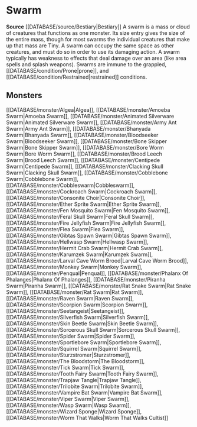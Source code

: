 ﻿---
id: '239'
name: Swarm
rarity: Common
rus_type_level: null
source: '[[DATABASE/source/Bestiary|Bestiary]]'
trait:
- Swarm
type: Trait

---
# Swarm

**Source** [[DATABASE/source/Bestiary|Bestiary]]
A swarm is a mass or cloud of creatures that functions as one monster. Its size entry gives the size of the entire mass, though for most swarms the individual creatures that make up that mass are Tiny. A swarm can occupy the same space as other creatures, and must do so in order to use its damaging action. A swarm typically has weakness to effects that deal damage over an area (like area spells and splash weapons). Swarms are immune to the grappled, [[DATABASE/condition/Prone|prone]], and [[DATABASE/condition/Restrained|restrained]] conditions.

## Monsters

[[DATABASE/monster/Algea|Algea]], [[DATABASE/monster/Amoeba Swarm|Amoeba Swarm]], [[DATABASE/monster/Animated Silverware Swarm|Animated Silverware Swarm]], [[DATABASE/monster/Army Ant Swarm|Army Ant Swarm]], [[DATABASE/monster/Bhanyada Swarm|Bhanyada Swarm]], [[DATABASE/monster/Bloodseeker Swarm|Bloodseeker Swarm]], [[DATABASE/monster/Bone Skipper Swarm|Bone Skipper Swarm]], [[DATABASE/monster/Bore Worm Swarm|Bore Worm Swarm]], [[DATABASE/monster/Brood Leech Swarm|Brood Leech Swarm]], [[DATABASE/monster/Centipede Swarm|Centipede Swarm]], [[DATABASE/monster/Clacking Skull Swarm|Clacking Skull Swarm]], [[DATABASE/monster/Cobblebone Swarm|Cobblebone Swarm]], [[DATABASE/monster/Cobbleswarm|Cobbleswarm]], [[DATABASE/monster/Cockroach Swarm|Cockroach Swarm]], [[DATABASE/monster/Consonite Choir|Consonite Choir]], [[DATABASE/monster/Ether Sprite Swarm|Ether Sprite Swarm]], [[DATABASE/monster/Fen Mosquito Swarm|Fen Mosquito Swarm]], [[DATABASE/monster/Feral Skull Swarm|Feral Skull Swarm]], [[DATABASE/monster/Fire Jellyfish Swarm|Fire Jellyfish Swarm]], [[DATABASE/monster/Flea Swarm|Flea Swarm]], [[DATABASE/monster/Gibtas Spawn Swarm|Gibtas Spawn Swarm]], [[DATABASE/monster/Hellwasp Swarm|Hellwasp Swarm]], [[DATABASE/monster/Hermit Crab Swarm|Hermit Crab Swarm]], [[DATABASE/monster/Karumzek Swarm|Karumzek Swarm]], [[DATABASE/monster/Larval Cave Worm Brood|Larval Cave Worm Brood]], [[DATABASE/monster/Monkey Swarm|Monkey Swarm]], [[DATABASE/monster/Penqual|Penqual]], [[DATABASE/monster/Phalanx Of Phalanges|Phalanx Of Phalanges]], [[DATABASE/monster/Piranha Swarm|Piranha Swarm]], [[DATABASE/monster/Rat Snake Swarm|Rat Snake Swarm]], [[DATABASE/monster/Rat Swarm|Rat Swarm]], [[DATABASE/monster/Raven Swarm|Raven Swarm]], [[DATABASE/monster/Scorpion Swarm|Scorpion Swarm]], [[DATABASE/monster/Seetangeist|Seetangeist]], [[DATABASE/monster/Silverfish Swarm|Silverfish Swarm]], [[DATABASE/monster/Skin Beetle Swarm|Skin Beetle Swarm]], [[DATABASE/monster/Sorcerous Skull Swarm|Sorcerous Skull Swarm]], [[DATABASE/monster/Spider Swarm|Spider Swarm]], [[DATABASE/monster/Sportlebore Swarm|Sportlebore Swarm]], [[DATABASE/monster/Squirrel Swarm|Squirrel Swarm]], [[DATABASE/monster/Sturzstromer|Sturzstromer]], [[DATABASE/monster/The Bloodstorm|The Bloodstorm]], [[DATABASE/monster/Tick Swarm|Tick Swarm]], [[DATABASE/monster/Tooth Fairy Swarm|Tooth Fairy Swarm]], [[DATABASE/monster/Trapjaw Tangle|Trapjaw Tangle]], [[DATABASE/monster/Trilobite Swarm|Trilobite Swarm]], [[DATABASE/monster/Vampire Bat Swarm|Vampire Bat Swarm]], [[DATABASE/monster/Viper Swarm|Viper Swarm]], [[DATABASE/monster/Wasp Swarm|Wasp Swarm]], [[DATABASE/monster/Wizard Sponge|Wizard Sponge]], [[DATABASE/monster/Worm That Walks|Worm That Walks Cultist]]